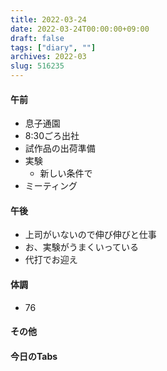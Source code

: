 ```yaml
---
title: 2022-03-24
date: 2022-03-24T00:00:00+09:00
draft: false
tags: ["diary", ""]
archives: 2022-03
slug: 516235
---
```

#### 午前
- 息子通園
- 8:30ごろ出社
- 試作品の出荷準備
- 実験
  - 新しい条件で
- ミーティング
#### 午後
- 上司がいないので伸び伸びと仕事
- お、実験がうまくいっている
- 代打でお迎え
#### 体調
- 76
#### その他
#### 今日のTabs